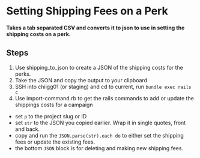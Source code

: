 # Setting Shipping Fees on a Perk
**Takes a tab separated CSV and converts it to json to use in setting the shipping costs on a perk.**


## Steps
1. Use shipping_to_json to create a JSON of the shipping costs for the perks.
2. Take the JSON and copy the output to your clipboard
3. SSH into chiigg01 (or staging) and cd to current, run `bundle exec rails c`
4. Use import-command.rb to get the rails commands to add or update the shippings costs for a campaign
  - set `p` to the project slug or ID
  - set `str` to the JSON you copied earlier.  Wrap it in single quotes, front and back. 
  - copy and run the `JSON.parse(str).each do` to either set the shipping fees or update the existing fees.
  - the bottom `JSON` block is for deleting and making new shipping fees. 
